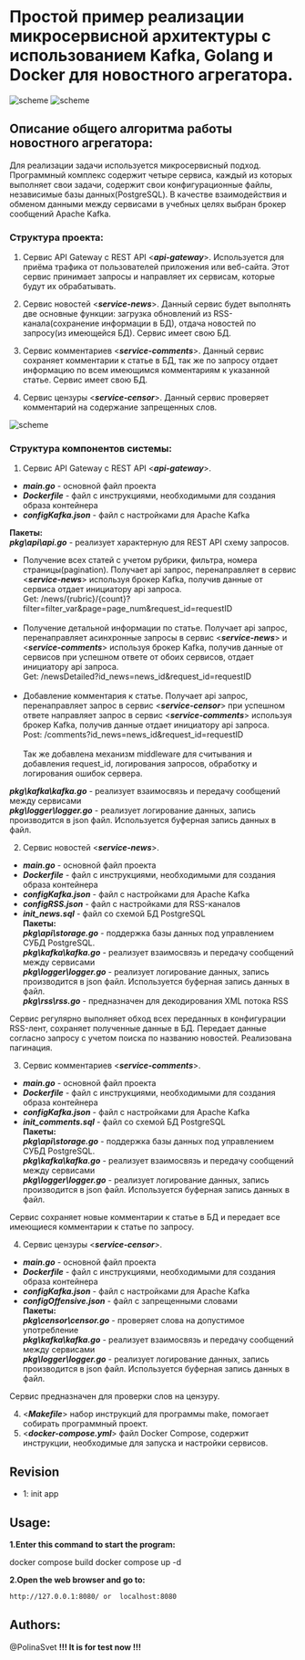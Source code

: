   

# Простой пример реализации микросервисной архитектуры с использованием Kafka, Golang и Docker для новостного агрегатора.

![scheme](./zdocs/img1.jpg)
![scheme](./zdocs/img2.jpg)

## Описание общего алгоритма работы новостного агрегатора:
  Для реализации задачи используется микросервисный подход.  Программный комплекс содержит четыре сервиса, каждый из которых выполняет свои задачи, содержит свои конфигурационные файлы, независимые базы данных(PostgreSQL). В качестве взаимодействия и обменом данными между сервисами в учебных целях выбран брокер сообщений Apache Kafka.
###  Структура проекта:
1.  Сервис API Gateway с REST API <***api-gateway***>. Используется для приёма трафика от пользователей приложения или веб-сайта. Этот сервис принимает запросы и направляет их сервисам, которые будут их обрабатывать.

2.  Сервис новостей <***service-news***>.  Данный сервис будет выполнять две основные функции: загрузка обновлений из RSS-канала(сохранение информации в БД), отдача новостей по запросу(из имеющейся БД). Сервис имеет свою БД.
    
3.  Сервис комментариев <***service-comments***>.  Данный сервис сохраняет комментарии к статье в БД, так же по запросу отдает информацию по всем имеющимся комментариям к указанной статье. Сервис имеет свою БД.
    
4.  Сервис цензуры <***service-censor***>. Данный сервис проверяет комментарий на содержание запрещенных слов.
    
![scheme](./zdocs/scheme.jpg)

###  Структура компонентов системы:
1.  Сервис API Gateway с REST API <***api-gateway***>. <br>
- ***main.go*** - основной файл проекта<br>
- ***Dockerfile*** - файл с инструкциями, необходимыми для создания образа контейнера<br>
- ***configKafka.json*** - файл с настройками для Apache Kafka<br>

**Пакеты:**<br>
***pkg\api\api.go*** - реализует характерную для REST API схему запросов. <br>
- Получение всех статей с учетом рубрики, фильтра, номера страницы(pagination). Получает api запрос, перенаправляет в сервис  <***service-news***> используя брокер Kafka, получив данные от сервиса отдает инициатору api запроса.<br>
Get: /news/{rubric}/{count}?filter=filter_var&page=page_num&request_id=requestID<br><br>
- Получение детальной информации по статье. Получает api запрос, перенаправляет асинхронные запросы в сервис  <***service-news***> и <***service-comments***> используя брокер Kafka, получив данные от сервисов при успешном ответе от обоих сервисов, отдает инициатору api запроса.<br>
Get: /newsDetailed?id_news=news_id&request_id=requestID<br><br>
- Добавление комментария к статье. Получает api запрос, перенаправляет запрос в сервис  <***service-censor***> при успешном ответе направляет запрос  в сервис <***service-comments***> используя брокер Kafka, получив данные отдает инициатору api запроса.<br>
Post: /comments?id_news=news_id&request_id=requestID<br><br>
Так же добавлена механизм middleware для считывания и добавления request_id, логирования запросов, обработку и логирования ошибок сервера.<br>

***pkg\kafka\kafka.go*** - реализует взаимосвязь и передачу сообщений между сервисами <br>
***pkg\logger\logger.go*** - реализует логирование данных, запись производится в json файл. Используется буферная запись данных в файл.<br>

2.  Сервис новостей <***service-news***>. 
- ***main.go*** - основной файл проекта<br>
- ***Dockerfile*** - файл с инструкциями, необходимыми для создания образа контейнера<br>
- ***configKafka.json*** - файл с настройками для Apache Kafka<br>
- ***configRSS.json*** - файл с настройками для RSS-каналов<br>
- ***init_news.sql*** - файл со схемой БД PostgreSQL<br>
**Пакеты:**<br>
***pkg\api\storage.go*** - поддержка базы данных под управлением СУБД PostgreSQL. <br>
***pkg\kafka\kafka.go*** - реализует взаимосвязь и передачу сообщений между сервисами <br>
***pkg\logger\logger.go*** - реализует логирование данных, запись производится в json файл. Используется буферная запись данных в файл.<br>
***pkg\rss\rss.go*** - предназначен для декодирования XML потока RSS<br>

Сервис регулярно выполняет обход всех переданных в конфигурации RSS-лент, сохраняет полученные данные в БД. Передает данные согласно запросу с учетом поиска по названию новостей. Реализована пагинация.<br>

3.  Сервис комментариев <***service-comments***>.
- ***main.go*** - основной файл проекта<br>
- ***Dockerfile*** - файл с инструкциями, необходимыми для создания образа контейнера<br>
- ***configKafka.json*** - файл с настройками для Apache Kafka<br>
- ***init_comments.sql*** - файл со схемой БД PostgreSQL<br>
**Пакеты:**<br>
***pkg\api\storage.go*** - поддержка базы данных под управлением СУБД PostgreSQL. <br>
***pkg\kafka\kafka.go*** - реализует взаимосвязь и передачу сообщений между сервисами <br>
***pkg\logger\logger.go*** - реализует логирование данных, запись производится в json файл. Используется буферная запись данных в файл.<br>

Сервис сохраняет новые комментарии к статье в БД и передает все имеющиеся комментарии к статье по запросу.<br>

4.  Сервис цензуры <***service-censor***>.
- ***main.go*** - основной файл проекта<br>
- ***Dockerfile*** - файл с инструкциями, необходимыми для создания образа контейнера<br>
- ***configKafka.json*** - файл с настройками для Apache Kafka<br>
- ***configOffensive.json*** - файл с запрещенными словами<br>
**Пакеты:**<br>
***pkg\censor\censor.go*** - проверяет слова на допустимое употребление <br>
***pkg\kafka\kafka.go*** - реализует взаимосвязь и передачу сообщений между сервисами <br>
***pkg\logger\logger.go*** - реализует логирование данных, запись производится в json файл. Используется буферная запись данных в файл.<br>

Сервис предназначен для проверки слов на цензуру.<br>

4. <***Makefile***> набор инструкций для программы make, помогает собирать программный проект.
5. <***docker-compose.yml***> файл Docker Compose, содержит инструкции, необходимые для запуска и настройки сервисов.
 
## Revision
- 1: init app
   

## Usage:
**1.Enter this command to start the program:**

docker compose build
docker compose up -d 

**2.Open the web browser and go to:**
```sh
http://127.0.0.1:8080/ or  localhost:8080
```
## Authors:
@PolinaSvet
**!!! It is for test now !!!**